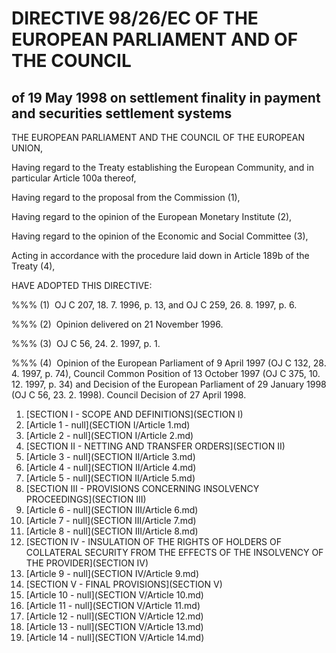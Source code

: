 # DIRECTIVE 98/26/EC OF THE EUROPEAN PARLIAMENT AND OF THE COUNCIL

## of 19 May 1998 on settlement finality in payment and securities settlement systems

THE EUROPEAN PARLIAMENT AND THE COUNCIL OF THE EUROPEAN UNION,

Having regard to the Treaty establishing the European Community, and in particular Article 100a thereof,

Having regard to the proposal from the Commission (1),

Having regard to the opinion of the European Monetary Institute (2),

Having regard to the opinion of the Economic and Social Committee (3),

Acting in accordance with the procedure laid down in Article 189b of the Treaty (4),

HAVE ADOPTED THIS DIRECTIVE:

%%% (1)  OJ C 207, 18. 7. 1996, p. 13, and OJ C 259, 26. 8. 1997, p. 6.

%%% (2)  Opinion delivered on 21 November 1996.

%%% (3)  OJ C 56, 24. 2. 1997, p. 1.

%%% (4)  Opinion of the European Parliament of 9 April 1997 (OJ C 132, 28. 4. 1997, p. 74), Council Common Position of 13 October 1997 (OJ C 375, 10. 12. 1997, p. 34) and Decision of the European Parliament of 29 January 1998 (OJ C 56, 23. 2. 1998). Council Decision of 27 April 1998.

1. [SECTION I - SCOPE AND DEFINITIONS](SECTION I)
  1. [Article 1 - null](SECTION I/Article 1.md)
  1. [Article 2 - null](SECTION I/Article 2.md)
1. [SECTION II - NETTING AND TRANSFER ORDERS](SECTION II)
  1. [Article 3 - null](SECTION II/Article 3.md)
  1. [Article 4 - null](SECTION II/Article 4.md)
  1. [Article 5 - null](SECTION II/Article 5.md)
1. [SECTION III - PROVISIONS CONCERNING INSOLVENCY PROCEEDINGS](SECTION III)
  1. [Article 6 - null](SECTION III/Article 6.md)
  1. [Article 7 - null](SECTION III/Article 7.md)
  1. [Article 8 - null](SECTION III/Article 8.md)
1. [SECTION IV - INSULATION OF THE RIGHTS OF HOLDERS OF COLLATERAL SECURITY FROM THE EFFECTS OF THE INSOLVENCY OF THE PROVIDER](SECTION IV)
  1. [Article 9 - null](SECTION IV/Article 9.md)
1. [SECTION V - FINAL PROVISIONS](SECTION V)
  1. [Article 10 - null](SECTION V/Article 10.md)
  1. [Article 11 - null](SECTION V/Article 11.md)
  1. [Article 12 - null](SECTION V/Article 12.md)
  1. [Article 13 - null](SECTION V/Article 13.md)
  1. [Article 14 - null](SECTION V/Article 14.md)
